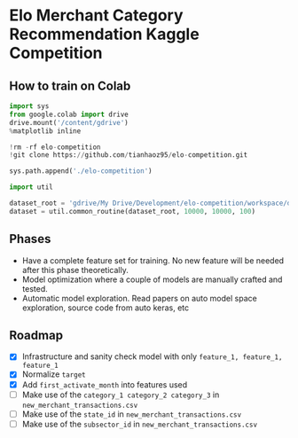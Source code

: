# Elo Merchant Category Recommendation Kaggle Competition

## How to train on Colab

```python
import sys
from google.colab import drive
drive.mount('/content/gdrive')
%matplotlib inline

!rm -rf elo-competition
!git clone https://github.com/tianhaoz95/elo-competition.git

sys.path.append('./elo-competition')

import util

dataset_root = 'gdrive/My Drive/Development/elo-competition/workspace/dataset'
dataset = util.common_routine(dataset_root, 10000, 10000, 100)
```
## Phases
* Have a complete feature set for training. No new feature will be needed after this phase theoretically.
* Model optimization where a couple of models are manually crafted and tested.
* Automatic model exploration. Read papers on auto model space exploration, source code from auto keras, etc

## Roadmap
- [x] Infrastructure and sanity check model with only `feature_1, feature_1, feature_1`
- [x] Normalize `target`
- [x] Add `first_activate_month` into features used
- [ ] Make use of the `category_1 category_2 category_3` in `new_merchant_transactions.csv`
- [ ] Make use of the `state_id` in `new_merchant_transactions.csv`
- [ ] Make use of the `subsector_id` in `new_merchant_transactions.csv`
